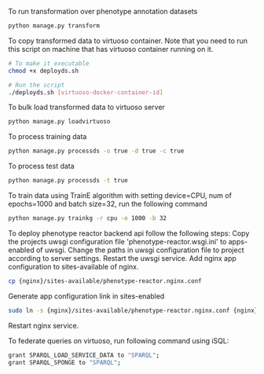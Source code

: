 To run transformation over phenotype annotation datasets
```sh
python manage.py transform
```
To copy transformed data to virtuoso container. Note that you need to run this script on machine that has virtuoso container running on it.
```sh
# To make it executable
chmod +x deployds.sh

# Run the script
./deployds.sh [virtuoso-docker-container-id] 
```
To bulk load transformed data to virtuoso server
```sh
python manage.py loadvirtuoso
```
To process training data
```sh
python manage.py processds -o true -d true -c true
```
To process test data
```sh
python manage.py processds -t true
```
To train data using TrainE algorithm with setting  device=CPU, num of epochs=1000 and batch size=32, run the following command
```sh
python manage.py trainkg -r cpu -e 1000 -b 32
```

To deploy phenotype reactor backend api follow the following steps:
Copy the projects uwsgi configuration file 'phenotype-reactor.wsgi.ini' to apps-enabled of uwsgi.
Change the paths in uwsgi configuration file to project according to server settings.
Restart the uwsgi service. 
Add nginx app configuration to sites-available of nginx.
```sh
cp {nginx}/sites-available/phenotype-reactor.nginx.conf
```
Generate app configuration link in sites-enabled
```sh
sudo ln -s {nginx}/sites-available/phenotype-reactor.nginx.conf {nginx}/etc/nginx/sites-enabled
```
Restart nginx service.


To federate queries on virtuoso, run following command using iSQL:
```sh
grant SPARQL_LOAD_SERVICE_DATA to "SPARQL";
grant SPARQL_SPONGE to "SPARQL";
```